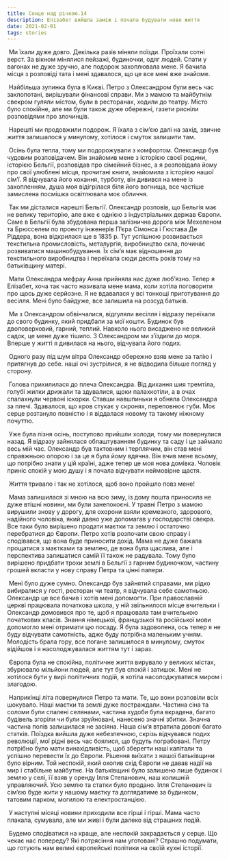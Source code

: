```yaml
---
title: Сонце над річкою.14
description: Елізабет вийшла заміж і почала будувати нове життя
date: 2021-02-01
tags: stories
---
```


​    Ми їхали дуже довго. Декілька разів міняли поїзди. Проїхали сотні  верст. За вікном мінялися пейзажі, будиночки, одяг людей. Спати у вагонах не дуже зручно, але подорож захоплювала мене. Я бачила місця з розповіді тата  і мені здавалося, що це все мені вже знайоме.

​    Найбільша зупинка була в Києві. Петро з Олександром були весь час заклопотані, вирішували фінансові справи. Ми з мамою та майбутнім свекром гуляли містом, були в ресторанах, ходили до театру. Місто було спокійне, але ми були також дуже обережні, газети рясніли розповідями про злочинців. 

​    Нарешті ми продовжили подорож. Я їхала з сім’єю далі на захід, звичне життя залишалося у минулому, хотілося і смуток залишити там. 

​    Осінь була тепла, тому ми подорожували з комфортом. Олександр був чудовим розповідачем. Він знайомив мене з історією своєї родини, історією Бельгії, розповідав про сімейний бізнес, а я розповідала йому про свої улюблені місця, прочитані книги, знайомила з історією нашої сім’ї. Я відчувала його кохання, турботу, він дивився на мене із захопленням, душа моя відігрілася біля його вогнища, все частіше замислена посмішка освітлювала моє обличчя.

​    Так ми дісталися нарешті Бельгії. Олександр розповів, що Бельгія має не велику територію, але вже є однією з індустріальних держав Європи. Саме в Бельгії була збудована перша залізнична дорога між Мехеленом та Брюсселем по проекту інженерів П’єра Сімонса і Гюстава Де Ріддера, вона відкрилася ще в 1835 р. Тут успішною розвивається текстильна промисловість, металургія, виробництво скла, починає розвиватися машинобудування. Їх сім’я має відношення до текстильного виробництва і переїхала сюди десять років тому на батьківщину матері. 

​    Мати Олександра мефрау Анна прийняла нас дуже люб’язно. Тепер я Елізабет, хоча так часто називала мене мама, коли хотіла поговорити про щось дуже серйозне. Я не вдавалася у всі тонкощі приготування до весілля. Мені було байдуже, все залишила на розсуд батьків.

​     Ми з Олександром обвінчалися, відгуляли весілля і відразу переїхали до свого будинку, який придбали за мої кошти. Будинок був двоповерховий, гарний, теплий. Навколо нього висаджено не великий садок, це мене дуже тішило. З Олександром ми з’їздили до моря. Вперше у житті я дивилася на нього, відчувала його подих. 

​     Одного разу під шум вітра Олександр обережно взяв мене за талію і притягнув до себе. наші очі зустрілися, я не відводила більше погляд у сторону. 

​     Голова  прихилилася до плеча Олександра.  Від дихання  шия тремтіла, голубі жилки дрижали та здувалися, щоки палахкотіли, а в очах спалахнули червоні іскорки. Ставши навшпиньки я обняла Олександра за плечі. Здавалося, що кров стукає у скронях, переповнює губи. Моє серце розтануло повністю і я віддалася новому та такому ніжному почуттю.

​    Уже була пізня осінь, поступово прийшли холоди, тому ми  повернулися назад. Я відразу зайнялася облаштуванням будинку та саду і це займало весь мій час. Олександр був тактовним і терплячим, він став мені справжньою опорою і за це я була йому вдячна. Він вчив мене всьому, що потрібно знати у цій країні, адже тепер це моя нова домівка. Чоловік приніс спокій у мою душу і я почала відчувати неймовірне щастя. 

​    Життя тривало і так не хотілося, щоб воно пройшло повз мене!

​    Мама залишилася зі мною на всю зиму, із дому пошта приносила не дуже втішні новини, ми були занепокоєні. У травні Петро з мамою вирушили знову у дорогу, для охорони взяли кремезного, здорового, надійного чоловіка, який давно уже допомагав у господарстві свекра. Все таки було вирішено продати маєтки та землю і остаточно перебратися до Європи.  Петро хотів розпочати свою справу і сподівався, що вона буде приносити дохід. Мама не дуже бажала прощатися з маєтками та землею, де вона була щаслива, але і перспектива залишатися самій її також не радувала. Тому було вирішено придбати трохи землі в Бельгії з гарним будиночком, частину грошей вкласти у нову справу Петра та цінні папери. 

​    Мені було дуже сумно. Олександр був зайнятий справами, ми рідко вибиралися у гості, ресторан чи театр, я відчувала себе самотньою. Олександр це все бачив і хотів мені допомогти. При православній церкві працювала початкова школа, у ній звільнилося місце вчительки і Олександр домовився про те, щоб я працювала там вчителькою початкових класів. Знання німецької, французької та російської мови допомогло мені отримати цю посаду. Я була задоволена, ось тепер я не буду відчувати самотність, адже буду потрібна маленьким учням. Молодість брала гору, все погане залишилося в минулому, смуток відійшов і я насолоджувалася життям тут і зараз. 

​     Європа була не спокійна, політичне життя вирувало у великих містах, збурювало мільйони людей, але тут був спокій і затишок. Мені не хотілося бути у вирі політичних подій, я хотіла насолоджуватися миром і злагодою. 

​    Наприкінці літа повернулися Петро та мати. Те, що вони розповіли всіх шокувало. Наші маєтки та землі дуже постраждали. Частина сіна та соломи були спалені селянами, частина худоби була вкрадена, багато будівель згоріли чи були зруйновані, нанесено значні збитки. Значна частина полів залишилася не засіяна. Наша сім’я втратила доволі багато статків. Поїздка вийшла дуже небезпечною, скрізь відчувався подих революції, мої рідні весь час боялися, що будуть пограбовані. Петру потрібно було мати винахідливість, щоб зберегти наші капітали та успішно перевести їх до Європи.  Рішення виїхати з нашої батьківщини було вірним. Той неспокій, який охопив схід Європи не давав надії на мир і стабільне майбутнє. На батьківщині було залишено лише будинок і землю у селі, її взяв у оренду Ілля Степанович, наш колишній управляючий. Усю землю та статки було продано. Ілля Степанович із сім’єю буде жити у нашому маєтку та доглядатиме за будинком, татовим парком, могилою та електростанцією.

​    У наступні місяці новини приходили все гірші і гірші. Мама часто плакала, сумувала, але ми  живі і були далеко від страшних подій.  

​    Будемо сподіватися на краще, але неспокій закрадається у серце. Що чекає нас попереду? Які потрясіння нам уготовані? Страшно подумати, що готують нам великі європейські політики на своїй кухні історії.  

